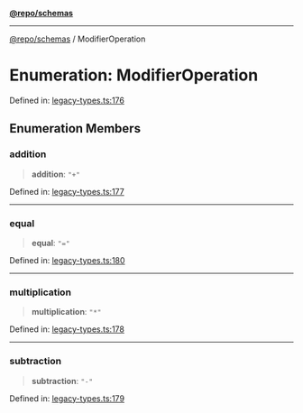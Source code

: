 [**@repo/schemas**](../README.md)

***

[@repo/schemas](../globals.md) / ModifierOperation

# Enumeration: ModifierOperation

Defined in: [legacy-types.ts:176](https://github.com/alexqguo/drinking-board-game-v3/blob/ec7abd0ff51ebbb80af13ca3c5b158ba2e0616aa/packages/schemas/src/legacy-types.ts#L176)

## Enumeration Members

### addition

> **addition**: `"+"`

Defined in: [legacy-types.ts:177](https://github.com/alexqguo/drinking-board-game-v3/blob/ec7abd0ff51ebbb80af13ca3c5b158ba2e0616aa/packages/schemas/src/legacy-types.ts#L177)

***

### equal

> **equal**: `"="`

Defined in: [legacy-types.ts:180](https://github.com/alexqguo/drinking-board-game-v3/blob/ec7abd0ff51ebbb80af13ca3c5b158ba2e0616aa/packages/schemas/src/legacy-types.ts#L180)

***

### multiplication

> **multiplication**: `"*"`

Defined in: [legacy-types.ts:178](https://github.com/alexqguo/drinking-board-game-v3/blob/ec7abd0ff51ebbb80af13ca3c5b158ba2e0616aa/packages/schemas/src/legacy-types.ts#L178)

***

### subtraction

> **subtraction**: `"-"`

Defined in: [legacy-types.ts:179](https://github.com/alexqguo/drinking-board-game-v3/blob/ec7abd0ff51ebbb80af13ca3c5b158ba2e0616aa/packages/schemas/src/legacy-types.ts#L179)
